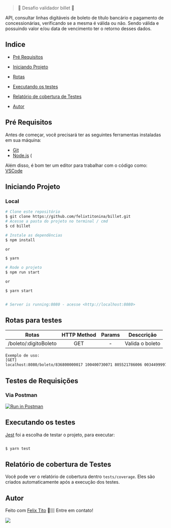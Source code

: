 > 🚧  Desafio validador billet  🚧

API, consultar linhas digitáveis de boleto de título bancário
e pagamento de concessionárias, verificando se a mesma é válida ou não. Sendo válida e
possuindo valor e/ou data de vencimento ter o retorno desses dados.


## Indice

* <p><a href="#pré-requisitos">Pré Requisitos</a> </p>
* <p><a href="#iniciando-projeto">Iniciando Projeto</a></p>
* <p><a href="#rotas">Rotas</a></p>
* <p><a href="#executando-os-testes">Executando os testes</a></p>
* <p><a href="#relatório-de-cobertura-de-testes">Relatório de cobertura de Testes</a></p>
* <p><a href="#autor">Autor</a></p>




## Pré Requisitos

Antes de começar, você precisará ter as seguintes ferramentas instaladas em sua máquina:
* [Git](https://git-scm.com)
* [Node.js](https://nodejs.org/en/)
(

Além disso, é bom ter um editor para trabalhar com o código como: [VSCode](https://code.visualstudio.com/)



## Iniciando Projeto 

### Local

```bash
# Clone este repositório
$ git clone https://github.com/felixtitonina/billet.git
# Acesse a pasta do projeto no terminal / cmd
$ cd billet

# Instale as dependências
$ npm install

or

$ yarn

# Rode o projeto
$ npm run start

or 

$ yarn start


# Server is running:8080 - acesse <http://localhost:8080>
```


## Rotas para testes

| Rotas  |  HTTP Method  | Params  |  Desccrição  |
| :---: | :---: | :---: | :---: |
|  /boleto/:digitoBoleto |  GET |  -  | Valida o boleto |

```bash
Exemplo de uso: 
[GET]
localhost:8080/boleto/836800000017 100400730071 805521786006 003449999709

```
## Testes de Requisições

### Via Postman

[![Run in Postman](https://run.pstmn.io/button.svg)](https://app.getpostman.com/run-collection/9219651-bc995084-92d8-4a4f-9ce3-825f49b5130a?action=collection%2Ffork&collection-url=entityId%3D9219651-bc995084-92d8-4a4f-9ce3-825f49b5130a%26entityType%3Dcollection%26workspaceId%3D134fc0b4-243d-41ce-aa62-254e94f4bdde)


## Executando os testes

[Jest](https://jestjs.io/) foi a escolha de testar o projeto, para executar:

```bash

$ yarn test

```



## Relatório de cobertura de Testes

Você pode ver o relatório de cobertura dentro ``` tests/coverage ```. Eles são criados automaticamente após a execução dos testes.


## Autor


Feito com [Felix Tito](https://github.com/WallaceMachado) 🚀🏽 Entre em contato!

[<img src="https://img.shields.io/badge/linkedin-%230077B5.svg?&style=for-the-badge&logo=linkedin&logoColor=white" />](https://www.linkedin.com/in/felix-tito-nina/)